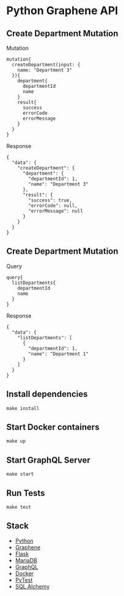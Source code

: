 # Python Graphene API

## Create Department Mutation
Mutation
```
mutation{
  createDepartment(input: {
    name: "Department 3"
  }){
    department{
      departmentId
      name
    }
    result{
      success
      errorCode
      errorMessage
    }
  }
}
```

Response
```
{
  "data": {
    "createDepartment": {
      "department": {
        "departmentId": 1,
        "name": "Department 3"
      },
      "result": {
        "success": true,
        "errorCode": null,
        "errorMessage": null
      }
    }
  }
}
```

## Create Department Mutation
Query
```
query{
  listDepartments{
    departmentId
    name
  }
}
```
Response
```
{
  "data": {
    "listDepartments": [
      {
        "departmentId": 1,
        "name": "Department 1"
      }
    ]
  }
}
```

## Install dependencies
```
make install
```

## Start Docker containers
```
make up
```

## Start GraphQL Server
```make
make start
```

## Run Tests
```make
make test
```



## Stack
- [Python](https://www.python.org/)
- [Graphene](https://graphene-python.org/)
- [Flask](https://flask.palletsprojects.com/en/2.0.x/)
- [MariaDB](https://mariadb.org/)
- [GraphQL](https://graphql.org/)
- [Docker](https://www.docker.com/)
- [PyTest](https://docs.pytest.org/en/6.2.x/)
- [SQL Alchemy](https://www.sqlalchemy.org/)



